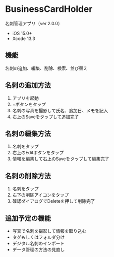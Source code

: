 # BusinessCardHolder
名刺管理アプリ（ver 2.0.0）
 - iOS 15.0+
 - Xcode 13.3

## 機能  
名刺の追加、編集、削除、検索、並び替え
<br>

## 名刺の追加方法
 1. アプリを起動
 2. +ボタンをタップ
 3. 名刺の写真を撮影して氏名、追加日、メモを記入
 4. 右上のSaveをタップして追加完了

## 名刺の編集方法
 1. 名刺をタップ
 2. 右上のEditボタンをタップ
 3. 情報を編集して右上のSaveをタップして編集完了

## 名刺の削除方法
 1. 名刺をタップ
 2. 右下の削除アイコンをタップ
 3. 確認ダイアログでDeleteを押して削除完了

## 追加予定の機能
- 写真で名刺を撮影して情報を取り込む
- タグもしくはフォルダ分け
- デジタル名刺のインポート
- データ管理の方法の見直し
